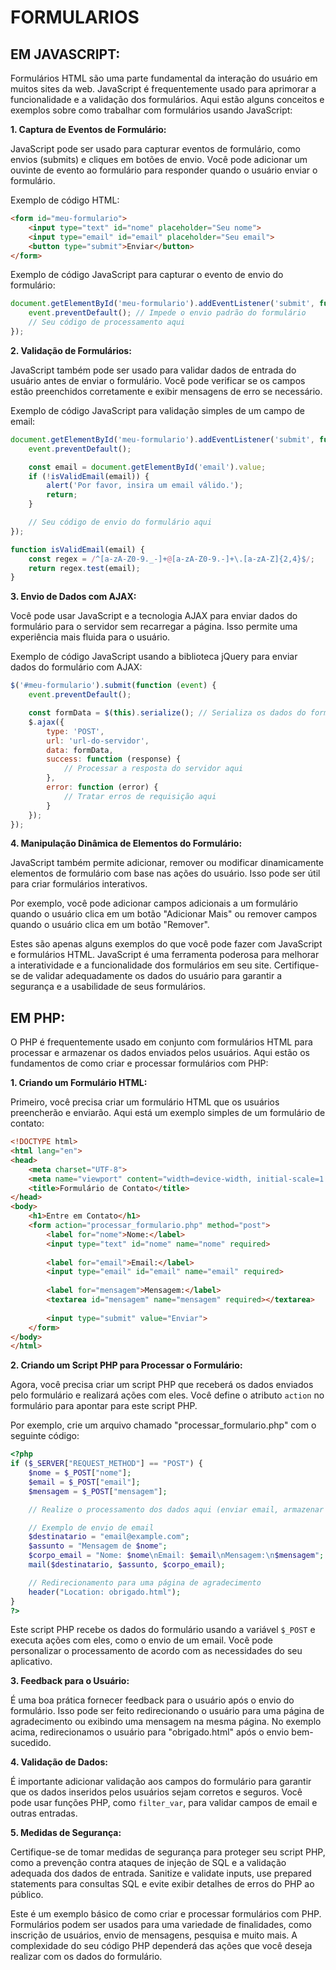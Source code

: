 # FORMULARIOS
## EM JAVASCRIPT:
Formulários HTML são uma parte fundamental da interação do usuário em muitos sites da web. JavaScript é frequentemente usado para aprimorar a funcionalidade e a validação dos formulários. Aqui estão alguns conceitos e exemplos sobre como trabalhar com formulários usando JavaScript:

**1. Captura de Eventos de Formulário:**

JavaScript pode ser usado para capturar eventos de formulário, como envios (submits) e cliques em botões de envio. Você pode adicionar um ouvinte de evento ao formulário para responder quando o usuário enviar o formulário.

Exemplo de código HTML:

```html
<form id="meu-formulario">
    <input type="text" id="nome" placeholder="Seu nome">
    <input type="email" id="email" placeholder="Seu email">
    <button type="submit">Enviar</button>
</form>
```

Exemplo de código JavaScript para capturar o evento de envio do formulário:

```javascript
document.getElementById('meu-formulario').addEventListener('submit', function (event) {
    event.preventDefault(); // Impede o envio padrão do formulário
    // Seu código de processamento aqui
});
```

**2. Validação de Formulários:**

JavaScript também pode ser usado para validar dados de entrada do usuário antes de enviar o formulário. Você pode verificar se os campos estão preenchidos corretamente e exibir mensagens de erro se necessário.

Exemplo de código JavaScript para validação simples de um campo de email:

```javascript
document.getElementById('meu-formulario').addEventListener('submit', function (event) {
    event.preventDefault();

    const email = document.getElementById('email').value;
    if (!isValidEmail(email)) {
        alert('Por favor, insira um email válido.');
        return;
    }

    // Seu código de envio do formulário aqui
});

function isValidEmail(email) {
    const regex = /^[a-zA-Z0-9._-]+@[a-zA-Z0-9.-]+\.[a-zA-Z]{2,4}$/;
    return regex.test(email);
}
```

**3. Envio de Dados com AJAX:**

Você pode usar JavaScript e a tecnologia AJAX para enviar dados do formulário para o servidor sem recarregar a página. Isso permite uma experiência mais fluida para o usuário.

Exemplo de código JavaScript usando a biblioteca jQuery para enviar dados do formulário com AJAX:

```javascript
$('#meu-formulario').submit(function (event) {
    event.preventDefault();

    const formData = $(this).serialize(); // Serializa os dados do formulário
    $.ajax({
        type: 'POST',
        url: 'url-do-servidor',
        data: formData,
        success: function (response) {
            // Processar a resposta do servidor aqui
        },
        error: function (error) {
            // Tratar erros de requisição aqui
        }
    });
});
```

**4. Manipulação Dinâmica de Elementos do Formulário:**

JavaScript também permite adicionar, remover ou modificar dinamicamente elementos de formulário com base nas ações do usuário. Isso pode ser útil para criar formulários interativos.

Por exemplo, você pode adicionar campos adicionais a um formulário quando o usuário clica em um botão "Adicionar Mais" ou remover campos quando o usuário clica em um botão "Remover".

Estes são apenas alguns exemplos do que você pode fazer com JavaScript e formulários HTML. JavaScript é uma ferramenta poderosa para melhorar a interatividade e a funcionalidade dos formulários em seu site. Certifique-se de validar adequadamente os dados do usuário para garantir a segurança e a usabilidade de seus formulários.

## EM PHP:
O PHP é frequentemente usado em conjunto com formulários HTML para processar e armazenar os dados enviados pelos usuários. Aqui estão os fundamentos de como criar e processar formulários com PHP:

**1. Criando um Formulário HTML:**

Primeiro, você precisa criar um formulário HTML que os usuários preencherão e enviarão. Aqui está um exemplo simples de um formulário de contato:

```html
<!DOCTYPE html>
<html lang="en">
<head>
    <meta charset="UTF-8">
    <meta name="viewport" content="width=device-width, initial-scale=1.0">
    <title>Formulário de Contato</title>
</head>
<body>
    <h1>Entre em Contato</h1>
    <form action="processar_formulario.php" method="post">
        <label for="nome">Nome:</label>
        <input type="text" id="nome" name="nome" required>
        
        <label for="email">Email:</label>
        <input type="email" id="email" name="email" required>
        
        <label for="mensagem">Mensagem:</label>
        <textarea id="mensagem" name="mensagem" required></textarea>
        
        <input type="submit" value="Enviar">
    </form>
</body>
</html>
```

**2. Criando um Script PHP para Processar o Formulário:**

Agora, você precisa criar um script PHP que receberá os dados enviados pelo formulário e realizará ações com eles. Você define o atributo `action` no formulário para apontar para este script PHP.

Por exemplo, crie um arquivo chamado "processar_formulario.php" com o seguinte código:

```php
<?php
if ($_SERVER["REQUEST_METHOD"] == "POST") {
    $nome = $_POST["nome"];
    $email = $_POST["email"];
    $mensagem = $_POST["mensagem"];

    // Realize o processamento dos dados aqui (enviar email, armazenar em banco de dados, etc.)

    // Exemplo de envio de email
    $destinatario = "email@example.com";
    $assunto = "Mensagem de $nome";
    $corpo_email = "Nome: $nome\nEmail: $email\nMensagem:\n$mensagem";
    mail($destinatario, $assunto, $corpo_email);

    // Redirecionamento para uma página de agradecimento
    header("Location: obrigado.html");
}
?>
```

Este script PHP recebe os dados do formulário usando a variável `$_POST` e executa ações com eles, como o envio de um email. Você pode personalizar o processamento de acordo com as necessidades do seu aplicativo.

**3. Feedback para o Usuário:**

É uma boa prática fornecer feedback para o usuário após o envio do formulário. Isso pode ser feito redirecionando o usuário para uma página de agradecimento ou exibindo uma mensagem na mesma página. No exemplo acima, redirecionamos o usuário para "obrigado.html" após o envio bem-sucedido.

**4. Validação de Dados:**

É importante adicionar validação aos campos do formulário para garantir que os dados inseridos pelos usuários sejam corretos e seguros. Você pode usar funções PHP, como `filter_var`, para validar campos de email e outras entradas.

**5. Medidas de Segurança:**

Certifique-se de tomar medidas de segurança para proteger seu script PHP, como a prevenção contra ataques de injeção de SQL e a validação adequada dos dados de entrada. Sanitize e validate inputs, use prepared statements para consultas SQL e evite exibir detalhes de erros do PHP ao público.

Este é um exemplo básico de como criar e processar formulários com PHP. Formulários podem ser usados para uma variedade de finalidades, como inscrição de usuários, envio de mensagens, pesquisa e muito mais. A complexidade do seu código PHP dependerá das ações que você deseja realizar com os dados do formulário.